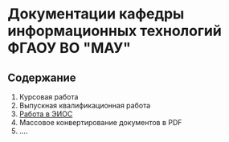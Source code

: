 # Документации кафедры информационных технологий ФГАОУ ВО "МАУ"

## Содержание

1. Курсовая работа
2. Выпускная квалификационная работа
2. [Работа в ЭИОС](eios/index.md)
3. Массовое конвертирование документов в PDF
4. ....

